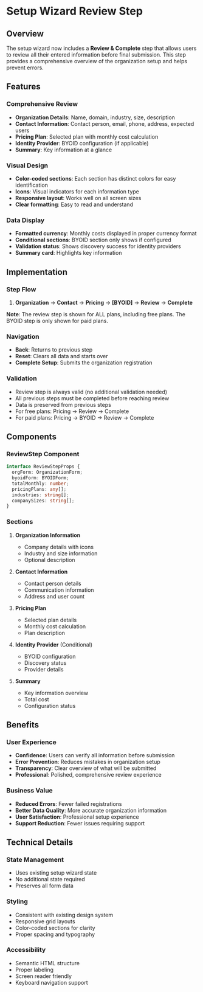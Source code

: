 # Setup Wizard Review Step

## Overview

The setup wizard now includes a **Review & Complete** step that allows users to review all their entered information before final submission. This step provides a comprehensive overview of the organization setup and helps prevent errors.

## Features

### Comprehensive Review
- **Organization Details**: Name, domain, industry, size, description
- **Contact Information**: Contact person, email, phone, address, expected users
- **Pricing Plan**: Selected plan with monthly cost calculation
- **Identity Provider**: BYOID configuration (if applicable)
- **Summary**: Key information at a glance

### Visual Design
- **Color-coded sections**: Each section has distinct colors for easy identification
- **Icons**: Visual indicators for each information type
- **Responsive layout**: Works well on all screen sizes
- **Clear formatting**: Easy to read and understand

### Data Display
- **Formatted currency**: Monthly costs displayed in proper currency format
- **Conditional sections**: BYOID section only shows if configured
- **Validation status**: Shows discovery success for identity providers
- **Summary card**: Highlights key information

## Implementation

### Step Flow
1. **Organization** → **Contact** → **Pricing** → **[BYOID]** → **Review** → **Complete**

**Note**: The review step is shown for ALL plans, including free plans. The BYOID step is only shown for paid plans.

### Navigation
- **Back**: Returns to previous step
- **Reset**: Clears all data and starts over
- **Complete Setup**: Submits the organization registration

### Validation
- Review step is always valid (no additional validation needed)
- All previous steps must be completed before reaching review
- Data is preserved from previous steps
- For free plans: Pricing → Review → Complete
- For paid plans: Pricing → BYOID → Review → Complete

## Components

### ReviewStep Component
```typescript
interface ReviewStepProps {
  orgForm: OrganizationForm;
  byoidForm: BYOIDForm;
  totalMonthly: number;
  pricingPlans: any[];
  industries: string[];
  companySizes: string[];
}
```

### Sections
1. **Organization Information**
   - Company details with icons
   - Industry and size information
   - Optional description

2. **Contact Information**
   - Contact person details
   - Communication information
   - Address and user count

3. **Pricing Plan**
   - Selected plan details
   - Monthly cost calculation
   - Plan description

4. **Identity Provider** (Conditional)
   - BYOID configuration
   - Discovery status
   - Provider details

5. **Summary**
   - Key information overview
   - Total cost
   - Configuration status

## Benefits

### User Experience
- **Confidence**: Users can verify all information before submission
- **Error Prevention**: Reduces mistakes in organization setup
- **Transparency**: Clear overview of what will be submitted
- **Professional**: Polished, comprehensive review experience

### Business Value
- **Reduced Errors**: Fewer failed registrations
- **Better Data Quality**: More accurate organization information
- **User Satisfaction**: Professional setup experience
- **Support Reduction**: Fewer issues requiring support

## Technical Details

### State Management
- Uses existing setup wizard state
- No additional state required
- Preserves all form data

### Styling
- Consistent with existing design system
- Responsive grid layouts
- Color-coded sections for clarity
- Proper spacing and typography

### Accessibility
- Semantic HTML structure
- Proper labeling
- Screen reader friendly
- Keyboard navigation support 